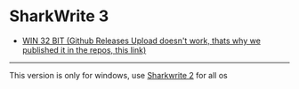 # SharkWrite 3

- [WIN 32 BIT (Github Releases Upload doesn't work, thats why we published it in the repos, this link)](https://github.com/Sharkbyteprojects/SharkWrite-3/blob/master/release/32bitSharkWrite.zip) 

---

This version is only for windows, use [Sharkwrite 2](https://github.com/Sharkbyteprojects/SharkWrite-new) for all os
